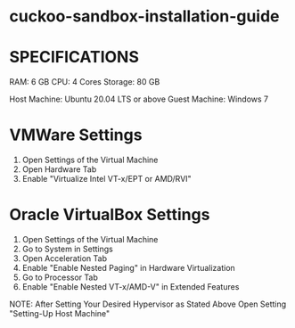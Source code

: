 # cuckoo-sandbox-installation-guide

# SPECIFICATIONS

RAM: 6 GB
CPU: 4 Cores
Storage: 80 GB

Host Machine: Ubuntu 20.04 LTS or above
Guest Machine: Windows 7

# VMWare Settings

1. Open Settings of the Virtual Machine
2. Open Hardware Tab
3. Enable "Virtualize Intel VT-x/EPT or AMD/RVI"

# Oracle VirtualBox Settings

1. Open Settings of the Virtual Machine
2. Go to System in Settings
3. Open Acceleration Tab
4. Enable "Enable Nested Paging" in Hardware Virtualization
5. Go to Processor Tab
6. Enable "Enable Nested VT-x/AMD-V" in Extended Features

NOTE: After Setting Your Desired Hypervisor as Stated Above Open Setting "Setting-Up Host Machine"
